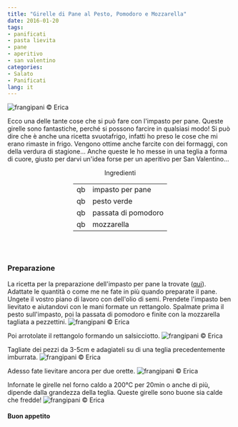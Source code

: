 ```yaml
---
title: "Girelle di Pane al Pesto, Pomodoro e Mozzarella"
date: 2016-01-20
tags:
- panificati
- pasta lievita
- pane
- aperitivo
- san valentino
categories:
- Salato
- Panificati
lang: it
---
```

![](header.jpg "frangipani © Erica")

Ecco una delle tante cose che si può fare con l'impasto per pane. Queste girelle sono fantastiche, perché si possono farcire in qualsiasi modo! Si può dire che è anche una ricetta svuotafrigo, infatti ho preso le cose che mi erano rimaste in frigo. Vengono ottime anche farcite con dei formaggi, con della verdura di stagione... Anche queste le ho messe in una teglia a forma di cuore, giusto per darvi un'idea forse per un aperitivo per San Valentino...


<div id="wrapper" style="text-align: center">
  <div id="yourdiv" style="display: inline-block;">
    <div class="ingredients">
      <div class="ingredients-title">Ingredienti</div>
      <table>
        <tbody>
          </tr>
          <tr>
            <td>qb</td>
            <td>impasto per pane</td>
          </tr>
          <tr>
            <td>qb</td>
            <td>pesto verde</td>
          </tr>
          <tr>
            <td>qb</td>
            <td>passata di pomodoro</td>
          </tr>
          <tr>
            <td>qb</td>
            <td>mozzarella</td>      
          </tr>
        </tbody>
      </table>
      <br></br>
    </div>
  </div>
</div>


<h3>
  <font color="grey">
    <i class="fa-solid fa-gears"></i>
  </font> Preparazione
</h3>

La ricetta per la preparazione dell'impasto per pane la trovate (<a href="http://erirai.github.io/frangipani/pagnotta-semibianca/" target="_blank">qui</a>). Adattate le quantità o come me ne fate in più quando preparate il pane. Ungete il vostro piano di lavoro con dell'olio di semi. Prendete l'impasto ben lievitato e aiutandovi con le mani formate un rettangolo. Spalmate prima il pesto sull'impasto, poi la passata di pomodoro e finite con la mozzarella tagliata a pezzettini.
![](farcire.jpg "frangipani © Erica")

Poi arrotolate il rettangolo formando un salsicciotto.
![](rotolo.jpg "frangipani © Erica")

Tagliate dei pezzi da 3-5cm e adagiateli su di una teglia precedentemente imburrata.
![](teglia.jpg "frangipani © Erica")

Adesso fate lievitare ancora per due orette.
![](lievitato.jpg "frangipani © Erica")

Infornate le girelle nel forno caldo a 200°C per 20min o anche di più, dipende dalla grandezza della teglia. Queste girelle sono buone sia calde che fredde!
![](risultato.jpg "frangipani © Erica")



<h4>Buon appetito
  <font color="red">
    <i class="fa-regular fa-face-smile"></i>
  </font>
</h4>

